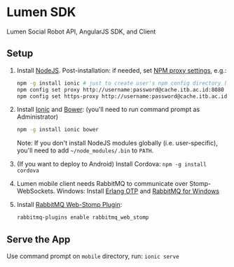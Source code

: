 Lumen SDK
=========

Lumen Social Robot API, AngularJS SDK, and Client

## Setup

1. Install [NodeJS](http://nodejs.org/download/).
   Post-installation: if needed, set [NPM proxy settings](http://jjasonclark.com/how-to-setup-node-behind-web-proxy), e.g.:
   
   ```bash
   npm -g install ionic # just to create user's npm config directory (it'll fail) so commands below will succeed
   npm config set proxy http://username:password@cache.itb.ac.id:8080
   npm config set https-proxy http://username:password@cache.itb.ac.id:8080
   ```

2. Install [Ionic](http://ionicframework.com/) and [Bower](http://bower.io/): (you'll need to run command prompt as Administrator)

   ```bash
   npm -g install ionic bower
   ```

   Note: If you don't install NodeJS modules globally (i.e. user-specific), you'll need to add `~/node_modules/.bin` to `PATH`.
3. (If you want to deploy to Android) Install Cordova: `npm -g install cordova`
4. Lumen mobile client needs RabbitMQ to communicate over Stomp-WebSockets.
   Windows: Install [Erlang OTP](http://www.erlang.org/download.html) and [RabbitMQ for Windows](https://www.rabbitmq.com/install-windows.html)
5. Install [RabbitMQ Web-Stomp Plugin](http://www.rabbitmq.com/web-stomp.html):

   ```bash
   rabbitmq-plugins enable rabbitmq_web_stomp
   ```

## Serve the App

Use command prompt on `mobile` directory, run: `ionic serve`
